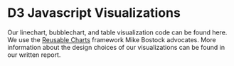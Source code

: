 # D3 Javascript Visualizations

Our linechart, bubblechart, and table visualization code can be found here. We use the [Reusable Charts](https://bost.ocks.org/mike/chart/) framework Mike Bostock advocates. More information about the design choices of our visualizations can be found in our written report.